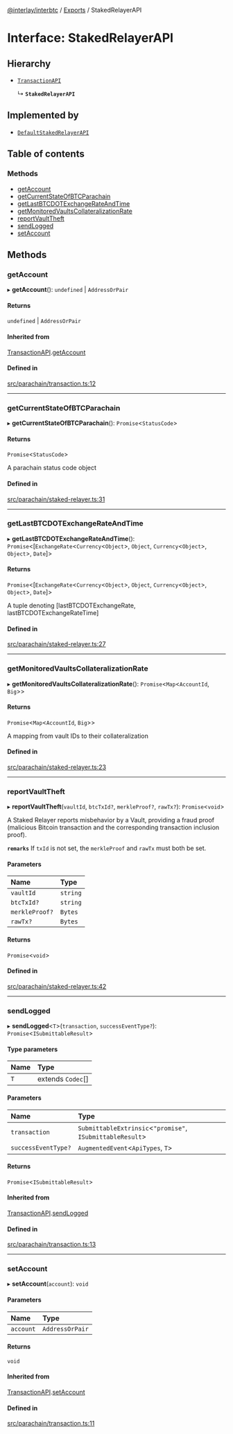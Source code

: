 [@interlay/interbtc](/README.md) / [Exports](/modules.md) / StakedRelayerAPI

# Interface: StakedRelayerAPI

## Hierarchy

- [`TransactionAPI`](/interfaces/transactionapi.md)

  ↳ **`StakedRelayerAPI`**

## Implemented by

- [`DefaultStakedRelayerAPI`](/classes/defaultstakedrelayerapi.md)

## Table of contents

### Methods

- [getAccount](/interfaces/stakedrelayerapi.md#getaccount)
- [getCurrentStateOfBTCParachain](/interfaces/stakedrelayerapi.md#getcurrentstateofbtcparachain)
- [getLastBTCDOTExchangeRateAndTime](/interfaces/stakedrelayerapi.md#getlastbtcdotexchangerateandtime)
- [getMonitoredVaultsCollateralizationRate](/interfaces/stakedrelayerapi.md#getmonitoredvaultscollateralizationrate)
- [reportVaultTheft](/interfaces/stakedrelayerapi.md#reportvaulttheft)
- [sendLogged](/interfaces/stakedrelayerapi.md#sendlogged)
- [setAccount](/interfaces/stakedrelayerapi.md#setaccount)

## Methods

### getAccount

▸ **getAccount**(): `undefined` \| `AddressOrPair`

#### Returns

`undefined` \| `AddressOrPair`

#### Inherited from

[TransactionAPI](/interfaces/transactionapi.md).[getAccount](/interfaces/transactionapi.md#getaccount)

#### Defined in

[src/parachain/transaction.ts:12](https://github.com/interlay/interbtc-js/blob/0c8155e/src/parachain/transaction.ts#L12)

___

### getCurrentStateOfBTCParachain

▸ **getCurrentStateOfBTCParachain**(): `Promise`<`StatusCode`\>

#### Returns

`Promise`<`StatusCode`\>

A parachain status code object

#### Defined in

[src/parachain/staked-relayer.ts:31](https://github.com/interlay/interbtc-js/blob/0c8155e/src/parachain/staked-relayer.ts#L31)

___

### getLastBTCDOTExchangeRateAndTime

▸ **getLastBTCDOTExchangeRateAndTime**(): `Promise`<[`ExchangeRate`<`Currency`<`Object`\>, `Object`, `Currency`<`Object`\>, `Object`\>, `Date`]\>

#### Returns

`Promise`<[`ExchangeRate`<`Currency`<`Object`\>, `Object`, `Currency`<`Object`\>, `Object`\>, `Date`]\>

A tuple denoting [lastBTCDOTExchangeRate, lastBTCDOTExchangeRateTime]

#### Defined in

[src/parachain/staked-relayer.ts:27](https://github.com/interlay/interbtc-js/blob/0c8155e/src/parachain/staked-relayer.ts#L27)

___

### getMonitoredVaultsCollateralizationRate

▸ **getMonitoredVaultsCollateralizationRate**(): `Promise`<`Map`<`AccountId`, `Big`\>\>

#### Returns

`Promise`<`Map`<`AccountId`, `Big`\>\>

A mapping from vault IDs to their collateralization

#### Defined in

[src/parachain/staked-relayer.ts:23](https://github.com/interlay/interbtc-js/blob/0c8155e/src/parachain/staked-relayer.ts#L23)

___

### reportVaultTheft

▸ **reportVaultTheft**(`vaultId`, `btcTxId?`, `merkleProof?`, `rawTx?`): `Promise`<`void`\>

A Staked Relayer reports misbehavior by a Vault, providing a fraud proof
(malicious Bitcoin transaction and the corresponding transaction inclusion proof).

**`remarks`** If `txId` is not set, the `merkleProof` and `rawTx` must both be set.

#### Parameters

| Name | Type |
| :------ | :------ |
| `vaultId` | `string` |
| `btcTxId?` | `string` |
| `merkleProof?` | `Bytes` |
| `rawTx?` | `Bytes` |

#### Returns

`Promise`<`void`\>

#### Defined in

[src/parachain/staked-relayer.ts:42](https://github.com/interlay/interbtc-js/blob/0c8155e/src/parachain/staked-relayer.ts#L42)

___

### sendLogged

▸ **sendLogged**<`T`\>(`transaction`, `successEventType?`): `Promise`<`ISubmittableResult`\>

#### Type parameters

| Name | Type |
| :------ | :------ |
| `T` | extends `Codec`[] |

#### Parameters

| Name | Type |
| :------ | :------ |
| `transaction` | `SubmittableExtrinsic`<``"promise"``, `ISubmittableResult`\> |
| `successEventType?` | `AugmentedEvent`<`ApiTypes`, `T`\> |

#### Returns

`Promise`<`ISubmittableResult`\>

#### Inherited from

[TransactionAPI](/interfaces/transactionapi.md).[sendLogged](/interfaces/transactionapi.md#sendlogged)

#### Defined in

[src/parachain/transaction.ts:13](https://github.com/interlay/interbtc-js/blob/0c8155e/src/parachain/transaction.ts#L13)

___

### setAccount

▸ **setAccount**(`account`): `void`

#### Parameters

| Name | Type |
| :------ | :------ |
| `account` | `AddressOrPair` |

#### Returns

`void`

#### Inherited from

[TransactionAPI](/interfaces/transactionapi.md).[setAccount](/interfaces/transactionapi.md#setaccount)

#### Defined in

[src/parachain/transaction.ts:11](https://github.com/interlay/interbtc-js/blob/0c8155e/src/parachain/transaction.ts#L11)
